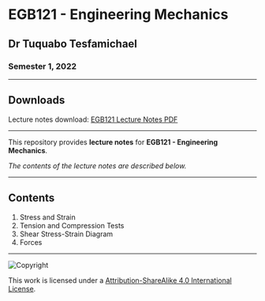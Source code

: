 # EGB121 - Engineering Mechanics

## Dr Tuquabo Tesfamichael

### Semester 1, 2022

---

## Downloads

Lecture notes download: [EGB121 Lecture Notes PDF](EGB121%20Lecture%20Notes.pdf)

---

This repository provides **lecture notes** for **EGB121 - Engineering Mechanics**.

*The contents of the lecture notes are described below.*

---

## Contents

1. Stress and Strain
2. Tension and Compression Tests
3. Shear Stress-Strain Diagram
4. Forces

---

![Copyright](https://licensebuttons.net/l/by-nc-sa/4.0/88x31.png)

This work is licensed under a [Attribution-ShareAlike 4.0 International License](http://creativecommons.org/licenses/by-nc-sa/4.0/).
